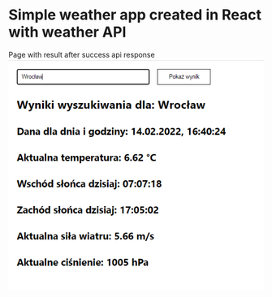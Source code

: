 # Simple weather app created in React with weather API

Page with result after success api response <br />
<img src="https://github.com/cellitaes/weather_app/blob/master/Screenshots/Screenshot1.png" />
<br />


